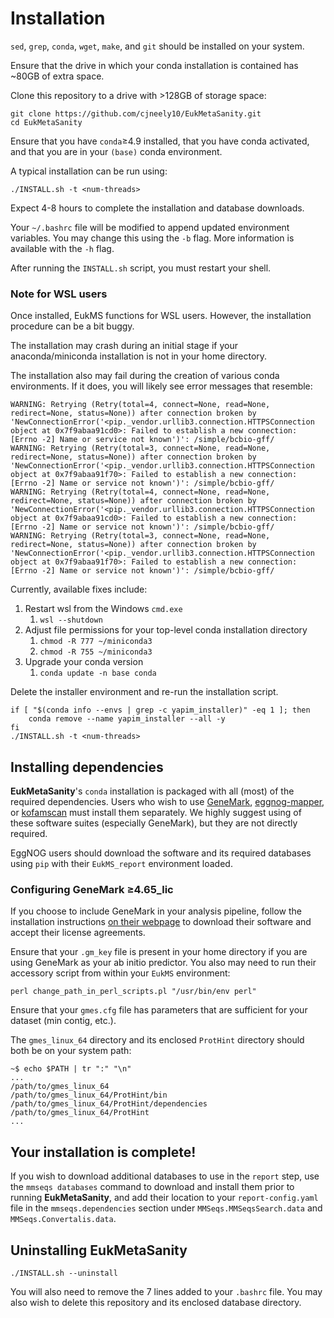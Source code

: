 # Installation

`sed`, `grep`, `conda`, `wget`, `make`, and `git` should be installed on your system.

Ensure that the drive in which your conda installation is contained has ~80GB of extra space.

Clone this repository to a drive with >128GB of storage space:

```
git clone https://github.com/cjneely10/EukMetaSanity.git
cd EukMetaSanity
```

Ensure that you have `conda`&ge;4.9 installed, that you have conda activated, and that you are in your `(base)` conda environment.


A typical installation can be run using:

```shell
./INSTALL.sh -t <num-threads>
```

Expect 4-8 hours to complete the installation and database downloads.

Your `~/.bashrc` file will be modified to append updated environment variables. You may change this using the `-b` flag.
More information is available with the `-h` flag.

After running the `INSTALL.sh` script, you must restart your shell.


### Note for WSL users

Once installed, EukMS functions for WSL users. However, the installation procedure can be a bit buggy.

The installation may crash during an initial stage if your anaconda/miniconda installation is not in your home directory. 

The installation also may fail during the creation of various conda environments. 
If it does, you will likely see error messages that resemble:

```text
WARNING: Retrying (Retry(total=4, connect=None, read=None, redirect=None, status=None)) after connection broken by 'NewConnectionError('<pip._vendor.urllib3.connection.HTTPSConnection object at 0x7f9abaa91cd0>: Failed to establish a new connection: [Errno -2] Name or service not known')': /simple/bcbio-gff/
WARNING: Retrying (Retry(total=3, connect=None, read=None, redirect=None, status=None)) after connection broken by 'NewConnectionError('<pip._vendor.urllib3.connection.HTTPSConnection object at 0x7f9abaa91f70>: Failed to establish a new connection: [Errno -2] Name or service not known')': /simple/bcbio-gff/
WARNING: Retrying (Retry(total=4, connect=None, read=None, redirect=None, status=None)) after connection broken by 'NewConnectionError('<pip._vendor.urllib3.connection.HTTPSConnection object at 0x7f9abaa91cd0>: Failed to establish a new connection: [Errno -2] Name or service not known')': /simple/bcbio-gff/
WARNING: Retrying (Retry(total=3, connect=None, read=None, redirect=None, status=None)) after connection broken by 'NewConnectionError('<pip._vendor.urllib3.connection.HTTPSConnection object at 0x7f9abaa91f70>: Failed to establish a new connection: [Errno -2] Name or service not known')': /simple/bcbio-gff/
```

Currently, available fixes include:

1. Restart wsl from the Windows `cmd.exe`
   1. `wsl --shutdown`
2. Adjust file permissions for your top-level conda installation directory
   1. `chmod -R 777 ~/miniconda3`
   2. `chmod -R 755 ~/miniconda3`
3. Upgrade your conda version
   1. `conda update -n base conda`

Delete the installer environment and re-run the installation script.

```shell
if [ "$(conda info --envs | grep -c yapim_installer)" -eq 1 ]; then
    conda remove --name yapim_installer --all -y
fi
./INSTALL.sh -t <num-threads>
```

## Installing dependencies

**EukMetaSanity**'s `conda` installation is packaged with all (most) of the required dependencies.
Users who wish to use [GeneMark](http://topaz.gatech.edu/GeneMark/license_download.cgi), 
[eggnog-mapper](https://github.com/eggnogdb/eggnog-mapper), or [kofamscan](https://www.genome.jp/tools/kofamkoala/) 
must install them separately. We highly suggest using of these software suites (especially GeneMark), 
but they are not directly required.

EggNOG users should download the software and its required databases using `pip` with their `EukMS_report` environment loaded.

### Configuring GeneMark &ge;4.65_lic

If you choose to include GeneMark in your analysis pipeline, follow the installation instructions [on their webpage](http://topaz.gatech.edu/GeneMark/license_download.cgi) to download their software and accept their license agreements.

Ensure that your `.gm_key` file is present in your home directory if you are using GeneMark as your ab initio predictor. 
You also may need to run their accessory script from within your `EukMS` environment:

```
perl change_path_in_perl_scripts.pl "/usr/bin/env perl"
```

Ensure that your `gmes.cfg` file has parameters that are sufficient for your dataset (min contig, etc.).

The `gmes_linux_64` directory and its enclosed `ProtHint` directory should both be on your system path:

```shell
~$ echo $PATH | tr ":" "\n"
...
/path/to/gmes_linux_64
/path/to/gmes_linux_64/ProtHint/bin
/path/to/gmes_linux_64/ProtHint/dependencies
/path/to/gmes_linux_64/ProtHint
...
```

## **Your installation is complete!**
 
If you wish to download additional databases to use in the `report` step, use the 
`mmseqs databases` command to download and install them prior to running **EukMetaSanity**, and add their location to your 
`report-config.yaml` file in the `mmseqs.dependencies` section under `MMSeqs.MMSeqsSearch.data` and 
`MMSeqs.Convertalis.data`.


## Uninstalling EukMetaSanity

```
./INSTALL.sh --uninstall
```

You will also need to remove the 7 lines added to your `.bashrc` file.
You may also wish to delete this repository and its enclosed database directory.
